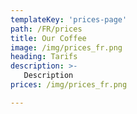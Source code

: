 ```yaml
---
templateKey: 'prices-page'
path: /FR/prices
title: Our Coffee
image: /img/prices_fr.png
heading: Tarifs
description: >-
   Description
prices: /img/prices_fr.png

---
```

